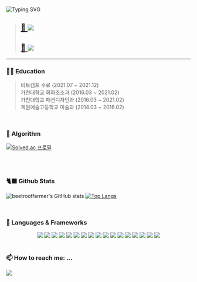 
<!-- ## 👂 Chat with me!
![chat_svg](https://github.com/beetrootfarmer/beetrootfarmer/blob/main/chat.svg) -->
<div align=left>
<!-- 자기소개 시작 -->
<div>
<br>
 
![Typing SVG](https://readme-typing-svg.herokuapp.com?font=Indie+Flower&color=000000&size=30&center=true&lines=Hello+World+!&nbsp;+I'm+Hye+Ji+˙ᵕ˙+&nbsp;)
</div>
<!-- 
 [![Typing SVG](https://readme-typing-svg.herokuapp.com?font=Indie+Flower&color=000000&size=30&center=true&lines=%EB%B0%98%EA%B0%91%EC%8A%B5%EB%8B%88%EB%8B%A4!+%EA%B9%80%ED%98%9C%EC%A7%80%EC%9E%85%EB%8B%88%EB%8B%A4!;Hello+World!+I'm+Hye+Ji+%CB%99%E1%B5%95%CB%99)](https://git.io/typing-svg) -->
<!-- 자기소개 끝 -->


> <a href="https://hyejisfarm.notion.site/d1d5fc1a166a462fa67d02979924a3e4" > <h2>🌳 <img src="https://img.shields.io/badge/Portfolio-green?style=for-the-badge&logo=notion&logoColor=white"/> </h2>  </a> 
> <a href="https://hyejisfarm.notion.site/5971bc56453246cdb3b727ee6bb59a49" > <h2>📓 <img src="https://img.shields.io/badge/Study Note-181717?style=for-the-badge&logo=notion&logoColor=white"/> </h2>  </a>
 
<hr>

### 🧑‍🎓 Education
 > 비트캠프 수료 (2021.07 ~ 2021.12) <br>
 > 가천대학교 회화조소과 (2016.03 ~ 2021.02) <br>
 > 가천대학교 패션디자인과 (2016.03 ~ 2021.02) <br>
 > 계원예술고등학교 미술과 (2014.03 ~ 2016.02) <br>

<br>

### 💫 Algorithm
[![Solved.ac 프로필](http://mazassumnida.wtf/api/v2/generate_badge?boj=pos04118)](https://solved.ac/pos04118)

<br>
<br>


### 🐈‍⬛ Github Stats
<div align=left>
 
 ![beetrootfarmer's GitHub stats](https://github-readme-stats.vercel.app/api?username=beetrootfarmer&show_icons=true&theme=buefy)
   [![Top Langs](https://github-readme-stats.vercel.app/api/top-langs/?username=beetrootfarmer&layout=compact&theme=buefy&langs_count=5)](https://github.com/anuraghazra/github-readme-stats)
 
 </div>

<br>

### 🔭 Languages & Frameworks
<div align="center">
<img src="https://img.shields.io/badge/java-FF6666?style=for-the-badge&logo=java&logoColor=white"/></a>
<img src="https://img.shields.io/badge/Python-0769AD?style=for-the-badge&logo=Python&logoColor=white">
<img src="https://img.shields.io/badge/javascript-FFB266?style=for-the-badge&logo=javascript&logoColor=white"/></a> 
<img src="https://img.shields.io/badge/Springboot-66FF66?style=for-the-badge&logo=Spring&logoColor=white">
<img src="https://img.shields.io/badge/Spring-6DB33F?style=for-the-badge&logo=Spring&logoColor=white">
<img src="https://img.shields.io/badge/mysql-4479A1?style=for-the-badge&logo=mysql&logoColor=white">
<img src="https://img.shields.io/badge/jquery-0769AD?style=for-the-badge&logo=jquery&logoColor=white">
<img src="https://img.shields.io/badge/github-181717?style=for-the-badge&logo=github&logoColor=white">
<img src="https://img.shields.io/badge/aws-232F3E?style=for-the-badge&logo=aws&logoColor=white">
<img src="https://img.shields.io/badge/apache tomcat-F8DC75?style=for-the-badge&logo=apachetomcat&logoColor=white">
<img src="https://img.shields.io/badge/Ajax-red?style=for-the-badge&logo=Ajax&logoColor=white">
<img src="https://img.shields.io/badge/Jquery-pink?style=for-the-badge&logo=Jquery&logoColor=white">
<img src="https://img.shields.io/badge/JWT-green?style=for-the-badge&logo=JWT&logoColor=white">
<img src="https://img.shields.io/badge/Servlet-darkblue?style=for-the-badge&logo=Servlet&logoColor=white">
<img src="https://img.shields.io/badge/css-FFFF66?style=for-the-badge&logo=css&logoColor=white"/></a>
<img src="https://img.shields.io/badge/html-E34F26?style=for-the-badge&logo=html5&logoColor=white">
<img src="https://img.shields.io/badge/bootstrap-7952B3?style=for-the-badge&logo=bootstrap&logoColor=white">

</div>

<br>


### 📫 How to reach me: ...
<a href="pos04118@gmail.com" > <img src="https://img.shields.io/badge/gmail-pink?style=for-the-badge&logo=gmail&logoColor=white"/>  </a> 

<br>
<!-- 
##### Watch my contribution graph get eaten by the snake🐍
![snake svg](https://github.com/beetrootfarmer/beetrootfarmer/blob/output/github-contribution-grid-snake.svg)
 -->
</div>
